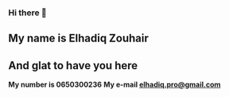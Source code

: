 ### Hi there 👋
## My name is Elhadiq Zouhair 
## And glat to have you here

**My number is 0650300236** 
**My e-mail elhadiq.pro@gmail.com**
